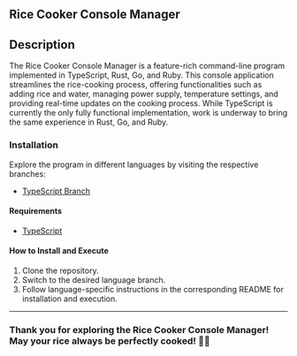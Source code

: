 ## Rice Cooker Console Manager

## Description
The Rice Cooker Console Manager is a feature-rich command-line program implemented in TypeScript, Rust, Go, and Ruby. This console application streamlines the rice-cooking process, offering functionalities such as adding rice and water, managing power supply, temperature settings, and providing real-time updates on the cooking process. While TypeScript is currently the only fully functional implementation, work is underway to bring the same experience in Rust, Go, and Ruby.

### Installation
Explore the program in different languages by visiting the respective branches:
- [TypeScript Branch](https://github.com/hei-school/cc-d2-my-rice-cooker-SoaMariaka19/tree/feature/typescript) 

#### Requirements
- [TypeScript](https://www.typescriptlang.org/)


#### How to Install and Execute
1. Clone the repository.
2. Switch to the desired language branch.
3. Follow language-specific instructions in the corresponding README for installation and execution.

---

### Thank you for exploring the Rice Cooker Console Manager! May your rice always be perfectly cooked! 🍚✨

